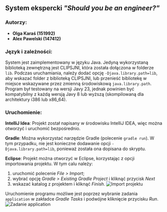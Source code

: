 ## System ekspercki _"Should you be an engineer?"_

### Autorzy:
- **Olga Karaś (151992)**
- **Alex Pawelski (147412)**

### Język i zależności:
System jest zaimplementowany w języku Java. Jedyną wykorzystaną biblioteką zewnętrzną jest CLIPSJNI, która została dołączona w folderze `lib`. Podczas uruchamiania, należy dodać opcję `-Djava.library.path=lib`, aby wskazać folder z biblioteką CLIPSJNI, lub przenieść bibliotekę w miejsce wskazywane przez zmienną środowiskową `java.library.path`. Program był testowany na wersji Javy 23, jednak powinien być kompatybilny z każdą wersją Javy 8 lub wyższą (skompilowaną dla architektury i386 lub x86_64).

### Uruchomienie:

**IntelliJ Idea**: Projekt został napisany w środowisku IntelliJ IDEA, więc można otworzyć i uruchomić bezpośrednio.

**Gradle**: Można wykorzystać narzędzie Gradle (polecenie `gradle run`). W tym przypadku, nie jest konieczne dodawanie opcji `-Djava.library.path=lib`, ponieważ została ona dopisana do skryptu.

**Eclipse**: Projekt można otworzyć w Eclipse, korzystając z opcji importowania projektu. W tym calu należy:
1. uruchomić polecenie *File > Import*;
2. wybrać opcję *Gradle > Existing Gradle Project* i kliknąć przycisk *Next*
3. wskazać katalog z projektem i kliknąć *Finish*.
   ![Import projektu](https://i.imgur.com/SnrlfxJ.png)

Uruchomienie programu możliwe jest poprzez wybranie zadania `application` w zakładce *Gradle Tasks* i podwójne kliknięcie przycisku *Run*.
![Zadanie application](https://i.imgur.com/DZKtFYJ.png)
